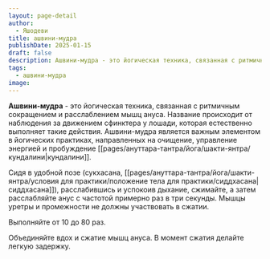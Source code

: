 ```yaml
---
layout: page-detail
author:
  - Яшодеви
title: ашвини-мудра
publishDate: 2025-01-15
draft: false
description: Ашвини-мудра - это йогическая техника, связанная с ритмичным сокращением и расслаблением мышц ануса. Ашвини-мудра является важным элементом в йогических практиках, направленных на очищение, управление энергией и пробуждение кундалини.
tags:
  - ашвини-мудра
image:
---
```

**Ашвини-мудра** - это йогическая техника, связанная с ритмичным сокращением и расслаблением мышц ануса. Название происходит от наблюдения за движением сфинктера у лошади, которая естественно выполняет такие действия. Ашвини-мудра является важным элементом в йогических практиках, направленных на очищение, управление энергией и пробуждение [[pages/ануттара-тантра/йога/шакти-янтра/кундалини|кундалини]].

Сидя в удобной позе (сукхасана, [[pages/ануттара-тантра/йога/шакти-янтра/условия для практики/положение тела для практики/сиддхасана|сиддхасана]]), расслабившись и успокоив дыхание, сжимайте, а затем расслабляйте анус с частотой примерно раз в три секунды. Мышцы уретры и промежности не должны участвовать в сжатии. 

Выполняйте от 10 до 80 раз. 

Объединяйте вдох и сжатие мышц ануса. В момент сжатия делайте легкую задержку.